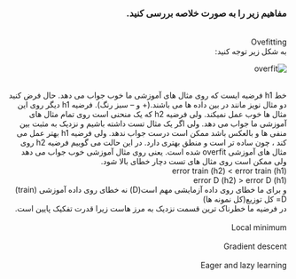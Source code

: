 <div dir="rtl">
  
  ### مفاهیم زیر را به صورت خلاصه بررسی کنید.
  
  <br/>
  Ovefitting
  <br/>
  به شکل زیر توجه کنید:<br/>
  
  ![overfit](https://github.com/semnan-university-ai/machine-learning-class/blob/main/excersiecs/Eveaskari/Exc%20(22)/overfit.JPG)
  
  <br/>
  خط h1  فرضیه ایست که روی مثال های آموزشی ما خوب جواب می دهد. حال فرض کنید دو مثال نویز مانند در بین داده ها می باشند.(+ و – سبز رنگ). فرضیه h1  دیگر روی این مثال ها خوب عمل نمیکند. ولی فرضیه h2  که یک منحنی است روی تمام مثال های آموزشی ما جواب می دهد. ولی اگر یک مثال تست داشته باشیم و نزدیک به مثبت بین منفی ها و بالعکس باشد ممکن است درست جواب ندهد.  ولی فرضیه h1  بهتر عمل می کند ، چون ساده تر است و منطق بهتری دارد. در این حالت می گوییم فرضیه h2  روی مثال های آموزشی overfit  شده است. یعنی روی مثال آموزشی خوب جواب می دهد ولی ممکن است  روی مثال های تست دچار خطای بالا شود.
  <br/>
  error train (h2) < error train (h1)  <br/>
error D (h2) > error D (h1)

  <br/>
  و برای ما خطای روی داده آزمایشی مهم است(D) نه خطای روی داده آموزشی (train)
 D= کل توزیع(کل نمونه ها)

  <br/>
  در فرضیه ما خطرناک ترین قسمت نزدیک به مرز هاست زیرا قدرت تفکیک پایین است.
  <br/>
  <br/>
  Local minimum
  <br/>
  
  <br/>
  Gradient descent
  <br/>
  
  <br/>
  Eager and lazy learning
  
  <br/>
  
  
  <br/>
  
  </div>

